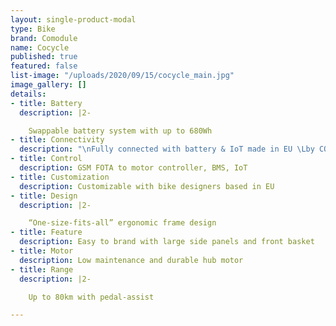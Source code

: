 ```yaml
---
layout: single-product-modal
type: Bike
brand: Comodule
name: Cocycle
published: true
featured: false
list-image: "/uploads/2020/09/15/cocycle_main.jpg"
image_gallery: []
details:
- title: Battery
  description: |2-

    Swappable battery system with up to 680Wh
- title: Connectivity
  description: "\nFully connected with battery & IoT made in EU \Lby COMODULE"
- title: Control
  description: GSM FOTA to motor controller, BMS, IoT
- title: Customization
  description: Customizable with bike designers based in EU
- title: Design
  description: |2-

    “One-size-fits-all” ergonomic frame design
- title: Feature
  description: Easy to brand with large side panels and front basket
- title: Motor
  description: Low maintenance and durable hub motor
- title: Range
  description: |2-

    Up to 80km with pedal-assist

---
```

